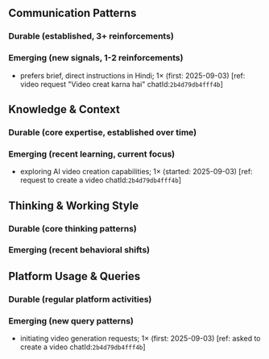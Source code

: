 ## Communication Patterns
### Durable (established, 3+ reinforcements)

### Emerging (new signals, 1-2 reinforcements)
- prefers brief, direct instructions in Hindi; 1× (first: 2025-09-03) [ref: video request "Video creat karna hai" chatId:`2b4d79db4fff4b`]

## Knowledge & Context
### Durable (core expertise, established over time)

### Emerging (recent learning, current focus)
- exploring AI video creation capabilities; 1× (started: 2025-09-03) [ref: request to create a video chatId:`2b4d79db4fff4b`]

## Thinking & Working Style
### Durable (core thinking patterns)

### Emerging (recent behavioral shifts)

## Platform Usage & Queries
### Durable (regular platform activities)

### Emerging (new query patterns)
- initiating video generation requests; 1× (first: 2025-09-03) [ref: asked to create a video chatId:`2b4d79db4fff4b`]